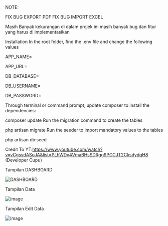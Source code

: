 NOTE:

FIX BUG EXPORT PDF
FIX BUG IMPORT EXCEL

Masih Banyak kekurangan di dalam projek ini masih banyak bug dan fitur yang harus di implementasikan

Installation
In the root folder, find the .env file and change the following values

APP_NAME=

APP_URL=

DB_DATABASE=

DB_USERNAME=

DB_PASSWORD=


Through terminal or command prompt, update composer to install the dependencies:

composer update
Run the migration command to create the tables

php artisan migrate
Run the seeder to import mandatory values to the tables

php artisan db:seed



Credit To YT:https://www.youtube.com/watch?v=vCgsvdASoJA&list=PLhWDv4Vma6HsSDRgg9PCCJT2CksdydqH8 (Developer Cupu)

Tampilan DASHBOARD

![DASHBOARD](https://github.com/rozalyne/PROJEK_LARAVEL_SIMAK/assets/67235972/1dd1e5b2-6f1d-46a0-8bbb-f7adc1709cbc)


Tampilan Data

![image](https://github.com/rozalyne/PROJEK_LARAVEL_SIMAK/assets/67235972/ffa30202-6cbd-4cb3-ab9d-5826304658ac)


Tampilan Edit Data

![image](https://github.com/rozalyne/PROJEK_LARAVEL_SIMAK/assets/67235972/54da5ad7-a864-47b9-a55e-f8747a4d269d)
